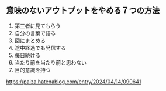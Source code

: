 ## 意味のないアウトプットをやめる７つの方法

1. 第三者に見てもらう
2. 自分の言葉で語る
3. 図にまとめる
4. 途中経過でも発信する
5. 毎日続ける
6. 当たり前を当たり前と思わない
7. 目的意識を持つ

https://paiza.hatenablog.com/entry/2024/04/14/090641